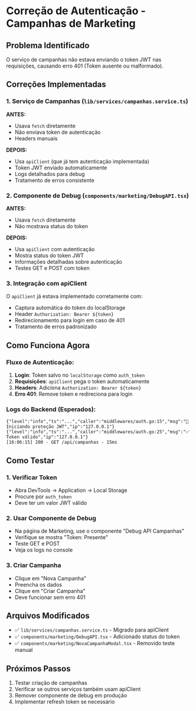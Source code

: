 # Correção de Autenticação - Campanhas de Marketing

## Problema Identificado
O serviço de campanhas não estava enviando o token JWT nas requisições, causando erro 401 (Token ausente ou malformado).

## Correções Implementadas

### 1. **Serviço de Campanhas** (`lib/services/campanhas.service.ts`)
**ANTES:**
- Usava `fetch` diretamente
- Não enviava token de autenticação
- Headers manuais

**DEPOIS:**
- Usa `apiClient` (que já tem autenticação implementada)
- Token JWT enviado automaticamente
- Logs detalhados para debug
- Tratamento de erros consistente

### 2. **Componente de Debug** (`components/marketing/DebugAPI.tsx`)
**ANTES:**
- Usava `fetch` diretamente
- Não mostrava status do token

**DEPOIS:**
- Usa `apiClient` com autenticação
- Mostra status do token JWT
- Informações detalhadas sobre autenticação
- Testes GET e POST com token

### 3. **Integração com apiClient**
O `apiClient` já estava implementado corretamente com:
- Captura automática do token do localStorage
- Header `Authorization: Bearer ${token}`
- Redirecionamento para login em caso de 401
- Tratamento de erros padronizado

## Como Funciona Agora

### Fluxo de Autenticação:
1. **Login**: Token salvo no `localStorage` como `auth_token`
2. **Requisições**: `apiClient` pega o token automaticamente
3. **Headers**: Adiciona `Authorization: Bearer ${token}`
4. **Erro 401**: Remove token e redireciona para login

### Logs do Backend (Esperados):
```
{"level":"info","ts":"...","caller":"middlewares/auth.go:15","msg":"🔐 Iniciando proteção JWT","ip":"127.0.0.1"}
{"level":"info","ts":"...","caller":"middlewares/auth.go:25","msg":"✅ Token válido","ip":"127.0.0.1"}
[16:06:15] 200 - GET /api/campanhas - 15ms
```

## Como Testar

### 1. **Verificar Token**
- Abra DevTools → Application → Local Storage
- Procure por `auth_token`
- Deve ter um valor JWT válido

### 2. **Usar Componente de Debug**
- Na página de Marketing, use o componente "Debug API Campanhas"
- Verifique se mostra "Token: Presente"
- Teste GET e POST
- Veja os logs no console

### 3. **Criar Campanha**
- Clique em "Nova Campanha"
- Preencha os dados
- Clique em "Criar Campanha"
- Deve funcionar sem erro 401

## Arquivos Modificados
- ✅ `lib/services/campanhas.service.ts` - Migrado para apiClient
- ✅ `components/marketing/DebugAPI.tsx` - Adicionado status do token
- ✅ `components/marketing/NovaCampanhaModal.tsx` - Removido teste manual

## Próximos Passos
1. Testar criação de campanhas
2. Verificar se outros serviços também usam apiClient
3. Remover componente de debug em produção
4. Implementar refresh token se necessário